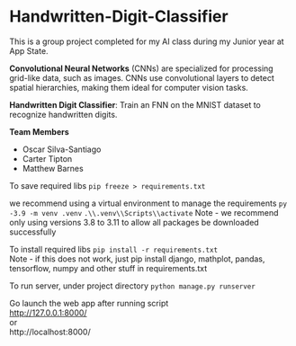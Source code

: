# Handwritten-Digit-Classifier

This is a group project completed for my AI class during my Junior year at App State.



**Convolutional Neural Networks** (CNNs) are specialized for processing grid-like data, such as images. CNNs use convolutional layers to detect spatial hierarchies, making them ideal for computer vision tasks.

**Handwritten Digit Classifier**: Train an FNN on the MNIST dataset to recognize handwritten digits.

**Team Members**
- Oscar Silva-Santiago
- Carter Tipton
- Matthew Barnes

To save required libs
`pip freeze > requirements.txt`

we recommend using a virtual environment to manage the requirements
`py -3.9 -m venv .venv`
`.\\.venv\\Scripts\\activate`
Note - we recommend only using versions 3.8 to 3.11 to allow all packages be downloaded successfully

To install required libs
`pip install -r requirements.txt`  
Note - if this does not work, just pip install django, mathplot, pandas, tensorflow, numpy and other stuff in requirements.txt

To run server, under project directory
`python manage.py runserver`

Go launch the web app after running script  
http://127.0.0.1:8000/  
or  
http://localhost:8000/
